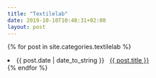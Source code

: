 ```yaml
---
title: "Textilelab"
date: 2019-10-10T10:48:31+02:00
layout: post
---
```


{% for post in site.categories.textilelab %}
 <li><span>{{ post.date | date_to_string }}</span> &nbsp; <a href="{{ post.url }}">{{ post.title }}</a></li>
{% endfor %}